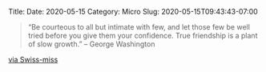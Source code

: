Title: 
Date: 2020-05-15
Category: Micro
Slug: 2020-05-15T09:43:43-07:00


> “Be courteous to all but intimate with few, and let those few be well tried before you give them your confidence. True friendship is a plant of slow growth.”
– George Washington

[via Swiss-miss](https://www.swiss-miss.com/2020/05/true-friendship.html)